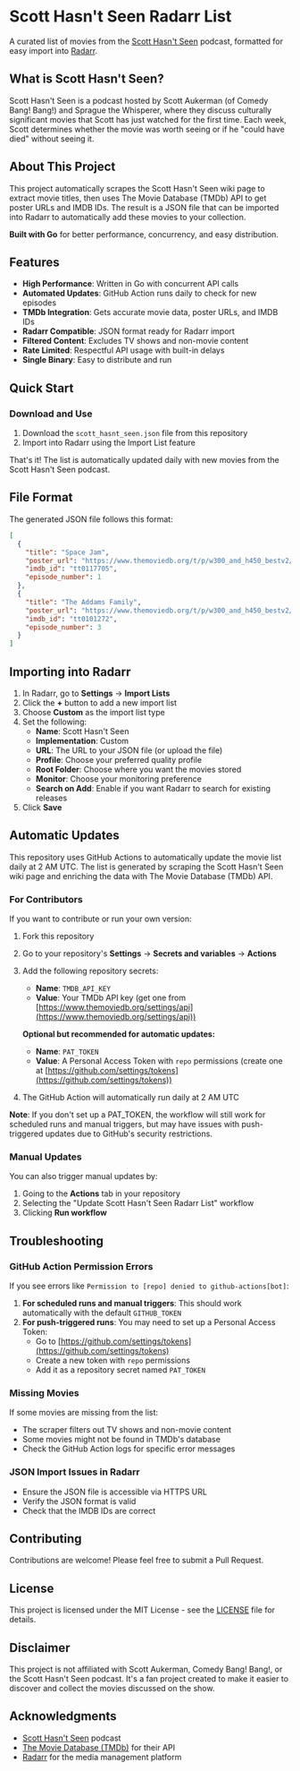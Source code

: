 # Scott Hasn't Seen Radarr List

A curated list of movies from the [Scott Hasn't Seen](https://comedybangbang.fandom.com/wiki/Scott_Hasn%27t_Seen) podcast, formatted for easy import into [Radarr](https://radarr.video/).

## What is Scott Hasn't Seen?

Scott Hasn't Seen is a podcast hosted by Scott Aukerman (of Comedy Bang! Bang!) and Sprague the Whisperer, where they discuss culturally significant movies that Scott has just watched for the first time. Each week, Scott determines whether the movie was worth seeing or if he "could have died" without seeing it.

## About This Project

This project automatically scrapes the Scott Hasn't Seen wiki page to extract movie titles, then uses The Movie Database (TMDb) API to get poster URLs and IMDB IDs. The result is a JSON file that can be imported into Radarr to automatically add these movies to your collection.

**Built with Go** for better performance, concurrency, and easy distribution.

## Features

- **High Performance**: Written in Go with concurrent API calls
- **Automated Updates**: GitHub Action runs daily to check for new episodes
- **TMDb Integration**: Gets accurate movie data, poster URLs, and IMDB IDs
- **Radarr Compatible**: JSON format ready for Radarr import
- **Filtered Content**: Excludes TV shows and non-movie content
- **Rate Limited**: Respectful API usage with built-in delays
- **Single Binary**: Easy to distribute and run

## Quick Start

### Download and Use

1. Download the `scott_hasnt_seen.json` file from this repository
2. Import into Radarr using the Import List feature

That's it! The list is automatically updated daily with new movies from the Scott Hasn't Seen podcast.

## File Format

The generated JSON file follows this format:

```json
[
  {
    "title": "Space Jam",
    "poster_url": "https://www.themoviedb.org/t/p/w300_and_h450_bestv2/5bfvRjqt4McjQp5keZq3onlk4RI.jpg",
    "imdb_id": "tt0117705",
    "episode_number": 1
  },
  {
    "title": "The Addams Family",
    "poster_url": "https://www.themoviedb.org/t/p/w300_and_h450_bestv2/9Dqgh9FzclRx7OmuSCnW6Ku6cXe.jpg",
    "imdb_id": "tt0101272",
    "episode_number": 3
  }
]
```

## Importing into Radarr

1. In Radarr, go to **Settings** → **Import Lists**
2. Click the **+** button to add a new import list
3. Choose **Custom** as the import list type
4. Set the following:
   - **Name**: Scott Hasn't Seen
   - **Implementation**: Custom
   - **URL**: The URL to your JSON file (or upload the file)
   - **Profile**: Choose your preferred quality profile
   - **Root Folder**: Choose where you want the movies stored
   - **Monitor**: Choose your monitoring preference
   - **Search on Add**: Enable if you want Radarr to search for existing releases
5. Click **Save**

## Automatic Updates

This repository uses GitHub Actions to automatically update the movie list daily at 2 AM UTC. The list is generated by scraping the Scott Hasn't Seen wiki page and enriching the data with The Movie Database (TMDb) API.

### For Contributors

If you want to contribute or run your own version:

1. Fork this repository
2. Go to your repository's **Settings** → **Secrets and variables** → **Actions**
3. Add the following repository secrets:
   - **Name**: `TMDB_API_KEY`
   - **Value**: Your TMDb API key (get one from [https://www.themoviedb.org/settings/api](https://www.themoviedb.org/settings/api))
   
   **Optional but recommended for automatic updates:**
   - **Name**: `PAT_TOKEN`
   - **Value**: A Personal Access Token with `repo` permissions (create one at [https://github.com/settings/tokens](https://github.com/settings/tokens))
4. The GitHub Action will automatically run daily at 2 AM UTC

**Note**: If you don't set up a PAT_TOKEN, the workflow will still work for scheduled runs and manual triggers, but may have issues with push-triggered updates due to GitHub's security restrictions.

### Manual Updates

You can also trigger manual updates by:
1. Going to the **Actions** tab in your repository
2. Selecting the "Update Scott Hasn't Seen Radarr List" workflow
3. Clicking **Run workflow**

## Troubleshooting

### GitHub Action Permission Errors

If you see errors like `Permission to [repo] denied to github-actions[bot]`:

1. **For scheduled runs and manual triggers**: This should work automatically with the default `GITHUB_TOKEN`
2. **For push-triggered runs**: You may need to set up a Personal Access Token:
   - Go to [https://github.com/settings/tokens](https://github.com/settings/tokens)
   - Create a new token with `repo` permissions
   - Add it as a repository secret named `PAT_TOKEN`

### Missing Movies

If some movies are missing from the list:
- The scraper filters out TV shows and non-movie content
- Some movies might not be found in TMDb's database
- Check the GitHub Action logs for specific error messages

### JSON Import Issues in Radarr

- Ensure the JSON file is accessible via HTTPS URL
- Verify the JSON format is valid
- Check that the IMDB IDs are correct

## Contributing

Contributions are welcome! Please feel free to submit a Pull Request.

## License

This project is licensed under the MIT License - see the [LICENSE](LICENSE) file for details.

## Disclaimer

This project is not affiliated with Scott Aukerman, Comedy Bang! Bang!, or the Scott Hasn't Seen podcast. It's a fan project created to make it easier to discover and collect the movies discussed on the show.

## Acknowledgments

- [Scott Hasn't Seen](https://comedybangbang.fandom.com/wiki/Scott_Hasn%27t_Seen) podcast
- [The Movie Database (TMDb)](https://www.themoviedb.org/) for their API
- [Radarr](https://radarr.video/) for the media management platform